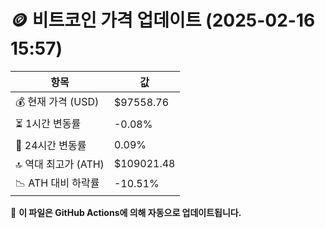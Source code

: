 # 🪙 비트코인 가격 업데이트 (2025-02-16 15:57)

| 항목                | 값 |
|--------------------|----------------|
| 💰 현재 가격 (USD) | $97558.76 |
| ⏳ 1시간 변동률    | -0.08% |
| 📆 24시간 변동률   | 0.09% |
| 🔝 역대 최고가 (ATH) | $109021.48 |
| 📉 ATH 대비 하락률 | -10.51% |

🔄 **이 파일은 GitHub Actions에 의해 자동으로 업데이트됩니다.**
